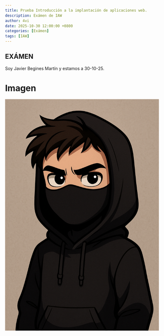 ```yaml
---
title: Prueba Introducción a la implantación de aplicaciones web.
description: Exámen de IAW
author: 4vi
date: 2025-10-30 12:00:00 +0800
categories: [Exámen]
tags: [IAW]
---
```


## EXÁMEN

Soy Javier Begines Martín y estamos a 30-10-25.


# Imagen

![Imagen para exámen](/assets/img/4vi.png)
